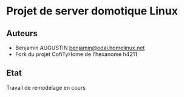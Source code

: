 # Projet de server domotique Linux #

## Auteurs ##
- Benjamin AUGUSTIN <benjamin@odai.homelinux.net>
- Fork du projet CofiTyHome de l'hexanome h4211

## Etat ##
Travail de remodelage en cours


